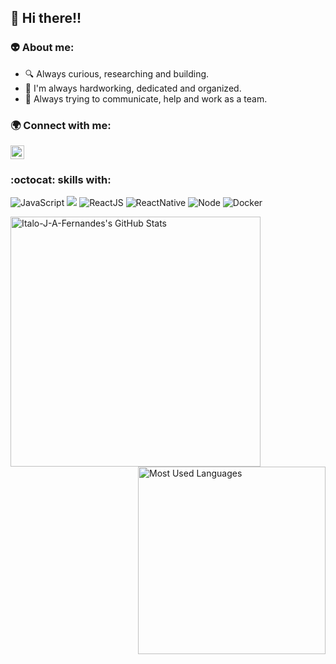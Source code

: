 ## :wave: Hi there!! 


### 👽 About me:

- :mag: Always curious, researching and building.
- :memo: I'm always hardworking, dedicated and organized.
- :ant: Always trying to communicate, help and work as a team.


### :earth_africa: Connect with me:

[<img src="https://img.shields.io/badge/-LinkedIn-blue?style=flat-square&logo=Linkedin&logoColor=white&link=https://www.linkedin.com/in/italo-fernandes-2b560235" height="22" title="LinkedIn" />](https://www.linkedin.com/in/italo-fernandes-2b560235) 


### :octocat: skills with:

![JavaScript](https://img.shields.io/badge/-JavaScript-000000?style=flat&logo=javascript)
![  ](https://img.shields.io/badge/-TypeScript-fff?style=flat&logo=typescript)
![ReactJS](https://img.shields.io/badge/-ReactJS-blue?style=flat&logo=react)
![ReactNative](https://img.shields.io/badge/-ReactNative-995DF5?style=flat&logo=react)
![Node](https://img.shields.io/badge/-Node.js-0CEB2E?style=flat&logo=node.js)
![Docker](https://img.shields.io/badge/-Docker-blue?style=flat&logo=docker)


<img title="Italo-J-A-Fernandes's GitHub Stats" align="left" heigth="300" width="400" src="https://github-readme-stats.vercel.app/api?username=Italo-J-A-Fernandes&count_private=true&theme=dark&show_icons=true)"
/>

<img title="Most Used Languages" align="right" heigth="300" width="300" src="https://github-readme-stats.vercel.app/api/top-langs/?username=Italo-J-A-Fernandes&layout=compact&theme=dark"
/>



